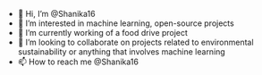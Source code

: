 - 👋 Hi, I’m @Shanika16
- 👀 I’m interested in machine learning, open-source projects
- 🌱 I’m currently working of a food drive project 
- 💞️ I’m looking to collaborate on projects related to environmental sustainability or anything that involves machine learning 
- 📫 How to reach me @Shanika16

<!---
Shanika16/Shanika16 is a ✨ special ✨ repository because its `README.md` (this file) appears on your GitHub profile.
You can click the Preview link to take a look at your changes.
--->
